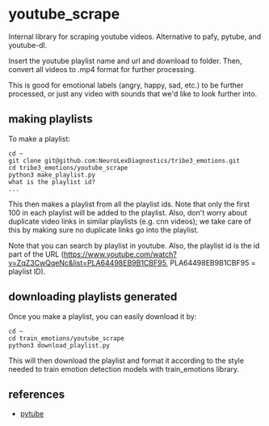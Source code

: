 # youtube_scrape
Internal library for scraping youtube videos. Alternative to pafy, pytube, and youtube-dl. 

Insert the youtube playlist name and url and download to folder. Then, convert all videos to .mp4 format for further processing.

This is good for emotional labels (angry, happy, sad, etc.) to be further processed, or just any video with sounds that we'd like to look further into. 

## making playlists

To make a playlist:
    
    cd ~
    git clone git@github.com:NeuroLexDiagnostics/tribe3_emotions.git
    cd tribe3_emotions/youtube_scrape 
    python3 make_playlist.py
    what is the playlist id?
    ...

This then makes a playlist from all the playlist ids. Note that only the first 100 in each playlist will be added to the playlist. Also, don't worry about duplicate video links in similar playlists (e.g. cnn videos); we take care of this by making sure no duplicate links go into the playlist. 

Note that you can search by playlist in youtube. Also, the playlist id is the id part of the URL (https://www.youtube.com/watch?v=ZqZ3CwQqeNc&list=PLA64498EB9B1CBF95, PLA64498EB9B1CBF95 = playlist ID).

## downloading playlists generated 

Once you make a playlist, you can easily download it by:

    cd ~ 
    cd train_emotions/youtube_scrape
    python3 download_playlist.py 
    
This will then download the playlist and format it according to the style needed to train emotion detection models with train_emotions library.
 
 ## references
 * [pytube](https://github.com/nficano/pytube)
